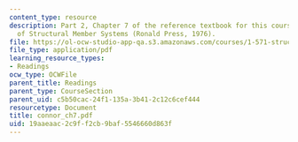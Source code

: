 ```yaml
---
content_type: resource
description: Part 2, Chapter 7 of the reference textbook for this course, Analysis
  of Structural Member Systems (Ronald Press, 1976).
file: https://ol-ocw-studio-app-qa.s3.amazonaws.com/courses/1-571-structural-analysis-and-control-spring-2004/19aaeaac2c9ff2cb9baf5546660d863f_connor_ch7.pdf
file_type: application/pdf
learning_resource_types:
- Readings
ocw_type: OCWFile
parent_title: Readings
parent_type: CourseSection
parent_uid: c5b50cac-24f1-135a-3b41-2c12c6cef444
resourcetype: Document
title: connor_ch7.pdf
uid: 19aaeaac-2c9f-f2cb-9baf-5546660d863f
---
```

